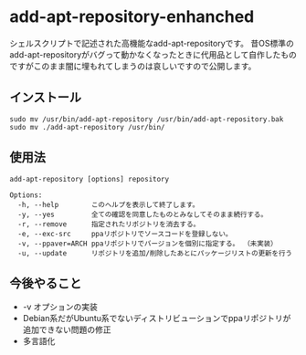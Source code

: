 # add-apt-repository-enhanched
シェルスクリプトで記述された高機能なadd-apt-repositoryです。
昔OS標準のadd-apt-repositoryがバグって動かなくなったときに代用品として自作したものですがこのまま闇に埋もれてしまうのは哀しいですので公開します。

## インストール
```
sudo mv /usr/bin/add-apt-repository /usr/bin/add-apt-repository.bak
sudo mv ./add-apt-repository /usr/bin/
```

## 使用法
```
add-apt-repository [options] repository

Options:
  -h, --help        このヘルプを表示して終了します。
  -y, --yes         全ての確認を同意したものとみなしてそのまま続行する。
  -r, --remove      指定されたリポジトリを消去する。
  -e, --exc-src     ppaリポジトリでソースコードを登録しない。
  -v, --ppaver=ARCH ppaリポジトリでバージョンを個別に指定する。 （未実装）
  -u, --update      リポジトリを追加/削除したあとにパッケージリストの更新を行う
  ```
  
  
  ## 今後やること
  - -v オプションの実装
  - Debian系だがUbuntu系でないディストリビューションでppaリポジトリが追加できない問題の修正
  - 多言語化
  
